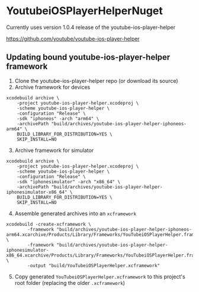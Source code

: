 # YoutubeiOSPlayerHelperNuget

Currently uses version 1.0.4 release of the youtube-ios-player-helper

https://github.com/youtube/youtube-ios-player-helper

## Updating bound youtube-ios-player-helper framework
1. Clone the youtube-ios-player-helper repo (or download its source)
2. Archive framework for devices
```
xcodebuild archive \
    -project youtube-ios-player-helper.xcodeproj \
    -scheme youtube-ios-player-helper \
    -configuration "Release" \
    -sdk "iphoneos" -arch "arm64" \
    -archivePath "build/archives/youtube-ios-player-helper-iphoneos-arm64" \
    BUILD_LIBRARY_FOR_DISTRIBUTION=YES \
    SKIP_INSTALL=NO
```
3. Archive framework for simulator
```
xcodebuild archive \
    -project youtube-ios-player-helper.xcodeproj \
    -scheme youtube-ios-player-helper \
    -configuration "Release" \
    -sdk "iphonesimulator" -arch "x86_64" \
    -archivePath "build/archives/youtube-ios-player-helper-iphonesimulator-x86_64" \
    BUILD_LIBRARY_FOR_DISTRIBUTION=YES \
    SKIP_INSTALL=NO
```
4. Assemble generated archives into an `xcframework`
```
xcodebuild -create-xcframework \
        -framework "build/archives/youtube-ios-player-helper-iphoneos-arm64.xcarchive/Products/Library/Frameworks/YouTubeiOSPlayerHelper.framework" \
        -framework "build/archives/youtube-ios-player-helper-iphonesimulator-x86_64.xcarchive/Products/Library/Frameworks/YouTubeiOSPlayerHelper.framework" \
        -output "build/YouTubeiOSPlayerHelper.xcframework"
```
5. Copy generated `YouTubeiOSPlayerHelper.xcframework` to this project's root folder (replacing the older `.xcframework`)